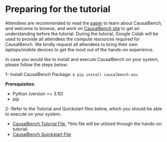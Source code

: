 # Preparing for the tutorial

Attendees are recommended to read the [paper](https://arxiv.org/abs/2409.08419v2) to learn about CausalBench, and welcome to browse, and work on [CausalBench site](https://causalbench.org) to get an understanding before the tutorial.
During the tutorial, Google Colab will be used to provide all attendees the compute resources required for CausalBench. We kindly request all attendees to bring their own laptops/mobile devices to get the most out of the hands-on experience.

In case you would like to install and execute CausalBench on your system, please follow the steps below:

1- Install CausalBench Package:
```$ pip install causalbench-asu```

**Prerequisites:**

-   Python (version >= 3.10)
-   pip

2- Refer to the Tutorial and Quickstart files below, which you should be able to execute on your system.

- [CausalBench Tutorial File](https://colab.research.google.com/drive/1BxN6ol7hVi66tifZ0WRlPgmbsr8w0lY6), *this file will be utilized through the hands-on tutorial.
- [CausalBench Quickstart File](https://colab.research.google.com/drive/1M068y8xOeAzCihDf1YVsFNZUY5JMHCQ8)
